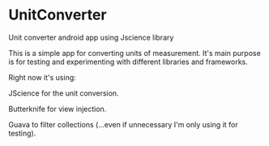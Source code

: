# UnitConverter
Unit converter android app using Jscience library

This is a simple app for converting units of measurement. It's main purpose is for testing and experimenting with different libraries and frameworks.

Right now it's using:

JScience for the unit conversion.

Butterknife for view injection.

Guava to filter collections (...even if unnecessary I'm only using it for testing).



